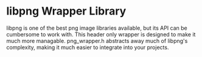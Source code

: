 # libpng Wrapper Library

libpng is one of the best png image libraries available, but its API can be cumbersome to work with. This header only wrapper is designed to make it much more managable. png_wrapper.h abstracts away much of libpng's complexity, making it much easier to integrate into your projects.